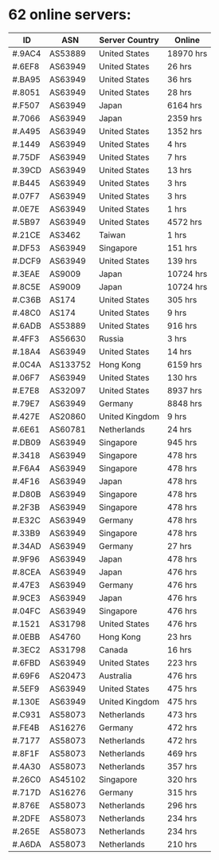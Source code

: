 # 62 online servers:

| ID | ASN | Server Country | Online |
| ------ | ------ | ------ | ------ |
| #.9AC4 | AS53889 | United States | 18970 hrs |
| #.6EF8 | AS63949 | United States | 26 hrs |
| #.BA95 | AS63949 | United States | 36 hrs |
| #.8051 | AS63949 | United States | 28 hrs |
| #.F507 | AS63949 | Japan | 6164 hrs |
| #.7066 | AS63949 | Japan | 2359 hrs |
| #.A495 | AS63949 | United States | 1352 hrs |
| #.1449 | AS63949 | United States | 4 hrs |
| #.75DF | AS63949 | United States | 7 hrs |
| #.39CD | AS63949 | United States | 13 hrs |
| #.B445 | AS63949 | United States | 3 hrs |
| #.07F7 | AS63949 | United States | 3 hrs |
| #.0E7E | AS63949 | United States | 1 hrs |
| #.5B97 | AS63949 | United States | 4572 hrs |
| #.21CE | AS3462 | Taiwan | 1 hrs |
| #.DF53 | AS63949 | Singapore | 151 hrs |
| #.DCF9 | AS63949 | United States | 139 hrs |
| #.3EAE | AS9009 | Japan | 10724 hrs |
| #.8C5E | AS9009 | Japan | 10724 hrs |
| #.C36B | AS174 | United States | 305 hrs |
| #.48C0 | AS174 | United States | 9 hrs |
| #.6ADB | AS53889 | United States | 916 hrs |
| #.4FF3 | AS56630 | Russia | 3 hrs |
| #.18A4 | AS63949 | United States | 14 hrs |
| #.0C4A | AS133752 | Hong Kong | 6159 hrs |
| #.06F7 | AS63949 | United States | 130 hrs |
| #.E7E8 | AS32097 | United States | 8937 hrs |
| #.79E7 | AS63949 | Germany | 8848 hrs |
| #.427E | AS20860 | United Kingdom | 9 hrs |
| #.6E61 | AS60781 | Netherlands | 24 hrs |
| #.DB09 | AS63949 | Singapore | 945 hrs |
| #.3418 | AS63949 | Singapore | 478 hrs |
| #.F6A4 | AS63949 | Singapore | 478 hrs |
| #.4F16 | AS63949 | Japan | 478 hrs |
| #.D80B | AS63949 | Singapore | 478 hrs |
| #.2F3B | AS63949 | Singapore | 478 hrs |
| #.E32C | AS63949 | Germany | 478 hrs |
| #.33B9 | AS63949 | Singapore | 478 hrs |
| #.34AD | AS63949 | Germany | 27 hrs |
| #.9F96 | AS63949 | Japan | 478 hrs |
| #.8CEA | AS63949 | Japan | 476 hrs |
| #.47E3 | AS63949 | Germany | 476 hrs |
| #.9CE3 | AS63949 | Japan | 476 hrs |
| #.04FC | AS63949 | Singapore | 476 hrs |
| #.1521 | AS31798 | United States | 476 hrs |
| #.0EBB | AS4760 | Hong Kong | 23 hrs |
| #.3EC2 | AS31798 | Canada | 16 hrs |
| #.6FBD | AS63949 | United States | 223 hrs |
| #.69F6 | AS20473 | Australia | 476 hrs |
| #.5EF9 | AS63949 | United States | 475 hrs |
| #.130E | AS63949 | United Kingdom | 475 hrs |
| #.C931 | AS58073 | Netherlands | 473 hrs |
| #.FE4B | AS16276 | Germany | 472 hrs |
| #.7177 | AS58073 | Netherlands | 472 hrs |
| #.8F1F | AS58073 | Netherlands | 469 hrs |
| #.4A30 | AS58073 | Netherlands | 357 hrs |
| #.26C0 | AS45102 | Singapore | 320 hrs |
| #.717D | AS16276 | Germany | 315 hrs |
| #.876E | AS58073 | Netherlands | 296 hrs |
| #.2DFE | AS58073 | Netherlands | 234 hrs |
| #.265E | AS58073 | Netherlands | 234 hrs |
| #.A6DA | AS58073 | Netherlands | 210 hrs |

